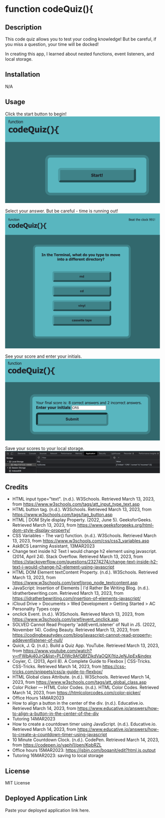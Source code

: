 # function codeQuiz(){

## Description

This code quiz allows you to test your coding knowledge!  But be careful, if you miss a question, your time will be docked!

In creating this app, I learned about nested functions, event listeners, and local storage.

## Installation

N/A

## Usage

Click the start button to begin!
![screenshot of the start screen](./assets/images/screenshot1.png)

Select your answer.  But be careful - time is running out!
![screenshot of the first question and possible choices](./assets/images/screenshot2.png)

See your score and enter your initials.
![screenshot of the page with the user's score and where the user can enter their initials](./assets/images/screenshot3.png)

Save your scores to your local storage.
![screenshot of scores saved in local storage](./assets/images/screenshot4.png)

## Credits
- HTML input type="text". (n.d.). W3Schools. Retrieved March 13, 2023, from https://www.w3schools.com/tags/att_input_type_text.asp
- HTML button tag. (n.d.). W3Schools. Retrieved March 13, 2023, from https://www.w3schools.com/tags/tag_button.asp
- HTML | DOM Style display Property. (2022, June 5). GeeksforGeeks. Retrieved March 13, 2023, from https://www.geeksforgeeks.org/html-dom-style-display-property/
- CSS Variables - The var() function. (n.d.). W3Schools. Retrieved March 13, 2023, from https://www.w3schools.com/css/css3_variables.asp
- AskBCS Learning Assistant, 13MAR2023 
- Change text inside h2 Text I would change h2 element using javascript. (2014, April 24). Stack Overflow. Retrieved March 13, 2023, from https://stackoverflow.com/questions/23274274/change-text-inside-h2-text-i-would-change-h2-element-using-javascript
- HTML DOM Element textContent Property. (n.d.). W3Schools. Retrieved March 13, 2023, from https://www.w3schools.com/jsref/prop_node_textcontent.asp
- JavaScript: Insertion of Elements | I'd Rather Be Writing Blog. (n.d.). Idratherbewriting.com. Retrieved March 13, 2023, from https://idratherbewriting.com/insertion-of-elements-javascript/
- iCloud Drive > Documents > Wed Development > Getting Started > AC Personality Types copy
- onclick Event. (n.d.). W3Schools. Retrieved March 13, 2023, from https://www.w3schools.com/jsref/event_onclick.asp
- SOLVED Cannot Read Property 'addEventListener' of Null in JS. (2022, November 14). Coding Beauty. Retrieved March 13, 2023, from https://codingbeautydev.com/blog/javascript-cannot-read-property-addeventlistener-of-null/
- Quick, J. Q. (n.d.). Build a Quiz App. YouTube. Retrieved March 13, 2023, from https://www.youtube.com/watch?v=rFWbAj40JrQ&list=PLDlWc9AfQBfZIkdVaOQXi1tizJeNJipEx&index
- Coyier, C. (2013, April 8). A Complete Guide to Flexbox | CSS-Tricks. CSS-Tricks. Retrieved March 14, 2023, from https://css-tricks.com/snippets/css/a-guide-to-flexbox/
- HTML Global class Attribute. (n.d.). W3Schools. Retrieved March 14, 2023, from https://www.w3schools.com/tags/att_global_class.asp
- Color Picker — HTML Color Codes. (n.d.). HTML Color Codes. Retrieved March 14, 2023, from https://htmlcolorcodes.com/color-picker/
- Office Hours 14MAR2023
- How to align a button in the center of the div. (n.d.). Educative.io. Retrieved March 14, 2023, from https://www.educative.io/answers/how-to-align-a-button-in-the-center-of-the-div
- Tutoring 14MAR2023
- How to create a countdown timer using JavaScript. (n.d.). Educative.io. Retrieved March 14, 2023, from https://www.educative.io/answers/how-to-create-a-countdown-timer-using-javascript
- 10 Minute Countdown Clock. (n.d.). CodePen. Retrieved March 14, 2023, from https://codepen.io/yaphi1/pen/KpbRZL
- Office hours 15MAR2023: https://jsbin.com/boqanit/edit?html,js,output 
- Tutoring 16MAR2023: saving to local storage

## License

MIT License

## Deployed Application Link

Paste your deployed application link here.